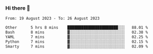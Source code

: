 ### Hi there 👋

<!--
**palaashatri/palaashatri** is a ✨ _special_ ✨ repository because its `README.md` (this file) appears on your GitHub profile.

Here are some ideas to get you started:

- 🔭 I’m currently working on ...
- 🌱 I’m currently learning ...
- 👯 I’m looking to collaborate on ...
- 🤔 I’m looking for help with ...
- 💬 Ask me about ...
- 📫 How to reach me: ...
- 😄 Pronouns: ...
- ⚡ Fun fact: ...
-->

<!--START_SECTION:waka-->

```txt
From: 19 August 2023 - To: 26 August 2023

Other      5 hrs 8 mins    ██████████████████████░░░   88.01 %
Bash       8 mins          ▓░░░░░░░░░░░░░░░░░░░░░░░░   02.38 %
YAML       7 mins          ▓░░░░░░░░░░░░░░░░░░░░░░░░   02.25 %
Python     7 mins          ▓░░░░░░░░░░░░░░░░░░░░░░░░   02.15 %
Smarty     7 mins          ▓░░░░░░░░░░░░░░░░░░░░░░░░   02.09 %
```

<!--END_SECTION:waka-->
